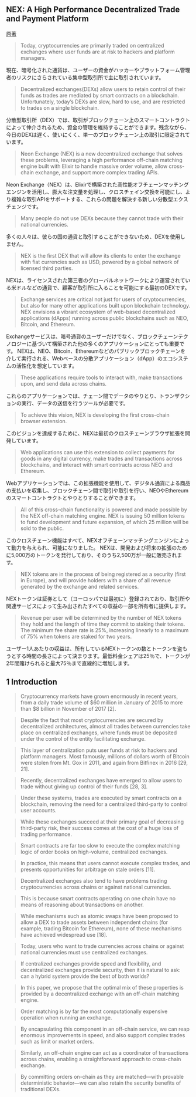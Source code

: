 ## NEX: A High Performance Decentralized Trade and Payment Platform
[原著](https://neonexchange.org/pdfs/whitepaper_v2.pdf)

> Today, cryptocurrencies are primarily traded on centralized exchanges where user funds are at risk to hackers and platform managers.

現在、暗号化された通貨は、ユーザーの資金がハッカーやプラットフォーム管理者のリスクにさらされている集中型取引所で主に取引されています。

> Decentralized exchanges(DEXs) allow users to retain control of their funds as trades are mediated by smart contracts on a blockchain. Unfortunately, today’s DEXs are slow, hard to use, and are restricted to trades on a single blockchain.

分散型取引所（DEX）では、取引がブロックチェーン上のスマートコントラクトによって仲介されるため、資金の管理を維持することができます。残念ながら、今日のDEXは遅く、使いにくく、単一のブロックチェーン上の取引に限定されています。

> Neon Exchange (NEX) is a new decentralized exchange that solves these problems, leveraging a high performance off-chain matching engine built with Elixir to handle massive order volume, allow cross-chain exchange, and support more complex trading APIs.

Neon Exchange（NEX）は、Elixirで構築された高性能オフチェーンマッチングエンジンを活用し、膨大な注文量を処理し、クロスチェイン交換を可能にし、より複雑な取引APIをサポートする、これらの問題を解決する新しい分散型エクスチェンジです。

> Many people do not use DEXs because they cannot trade with their national currencies.

多くの人々は、彼らの国の通貨と取引することができないため、DEXを使用しません。

> NEX is the first DEX that will allow its clients to enter the exchange with fiat currencies such as USD, powered by a global network of licensed third parties.

NEXは、ライセンスされた第三者のグローバルネットワークにより運営されている米ドルなどの通貨で、顧客が取引所に入ることを可能にする最初のDEXです。


 > Exchange services are critical not just for users of cryptocurrencies, but also for many other applications built upon blockchain technology. NEX envisions a vibrant ecosystem of web-based decentralized applications (dApps) running across public blockchains such as NEO, Bitcoin, and Ethereum.


 Exchangeサービスは、暗号通貨のユーザーだけでなく、ブロックチェーンテクノロジーに基づいて構築された他の多くのアプリケーションにとっても重要です。 NEXは、NEO、Bitcoin、Ethereumなどのパブリックブロックチェーンを介して実行される、Webベースの分散アプリケーション（dApp）のエコシステムの活性化を想定しています。

 > These applications require tools to interact with, make transactions upon, and send data across chains.

 これらのアプリケーションでは、チェーン間でデータのやりとり、トランザクションの実行、データの送信を行うツールが必要です。

 > To achieve this vision, NEX is developing the first cross-chain browser extension.

 このビジョンを達成するために、NEXは最初のクロスチェーンブラウザ拡張を開発しています。

 > Web applications can use this extension to collect payments for goods in any digital currency, make trades and transactions across blockchains, and interact with smart contracts across NEO and Ethereum.

 Webアプリケーションでは、この拡張機能を使用して、デジタル通貨による商品の支払いを収集し、ブロックチェーン間で取引や取引を行い、NEOやEthereumのスマートコントラクトとやりとりすることができます。

 > All of this cross-chain functionality is powered and made possible by the NEX off-chain matching engine. NEX is issuing 50 million tokens to fund development and future expansion, of which 25 million will be sold to the public.

 このクロスチェーン機能はすべて、NEXオフチェーンマッチングエンジンによって動力を与えられ、可能になりました。 NEXは、開発および将来の拡張のために5,000万のトークンを発行しており、そのうち2,500万が一般に販売されます。

 > NEX tokens are in the process of being registered as a security (first in Europe), and will provide holders with a share of all revenue generated by the exchange and related services.

 NEXトークンは証券として（ヨーロッパでは最初に）登録されており、取引所や関連サービスによって生み出されたすべての収益の一部を所有者に提供します。

 > Revenue per user will be determined by the number of NEX tokens they hold and the length of time they commit to staking their tokens. The minimum fee share rate is 25%, increasing linearly to a maximum of 75% when tokens are staked for two years.

 ユーザー1人あたりの収益は、所有しているNEXトークンの数とトークンを盗もうとする時間の長さによって決まります。最低料金シェアは25％で、トークンが2年間賭けられると最大75％まで直線的に増加します。

## 1 Introduction
> Cryptocurrency markets have grown enormously in recent years, from a daily trade volume of $60 million in January of 2015 to more than $8 billion in November of 2017 [2].

> Despite the fact that most cryptocurrencies are secured by decentralized architectures, almost all trades between currencies take place on centralized exchanges, where funds must be deposited under the control of the entity facilitating exchange.

> This layer of centralization puts user funds at risk to hackers and platform managers. Most famously, millions of dollars worth of Bitcoin were stolen from Mt. Gox in 2011, and again from Bitfinex in 2016 [29, 21].

> Recently, decentralized exchanges have emerged to allow users to trade without giving up control of their funds [28, 3].

> Under these systems, trades are executed by smart contracts on a blockchain, removing the need for a centralized third-party to control user accounts.

> While these exchanges succeed at their primary goal of decreasing third-party risk, their success comes at the cost of a huge loss of trading performance.

> Smart contracts are far too slow to execute the complex matching logic of order books on high-volume, centralized exchanges.

> In practice, this means that users cannot execute complex trades, and presents opportunities for arbitrage on stale orders [11].

> Decentralized exchanges also tend to have problems trading cryptocurrencies across chains or against national currencies.

> This is because smart contracts operating on one chain have no means of reasoning about transactions on another.

> While mechanisms such as atomic swaps have been proposed to allow a DEX to trade assets between independent chains (for example, trading Bitcoin for Ethereum), none of these mechanisms have achieved widespread use [18].

> Today, users who want to trade currencies across chains or against national currencies must use centralized exchanges.

> If centralized exchanges provide speed and flexibility, and decentralized exchanges provide security, then it is natural to ask: can a hybrid system provide the best of both worlds?

> In this paper, we propose that the optimal mix of these properties is provided by a decentralized exchange with an off-chain matching engine.

> Order matching is by far the most computationally expensive operation when running an exchange.

> By encapsulating this component in an off-chain service, we can reap enormous improvements in speed, and also support complex trades such as limit or market orders.

> Similarly, an off-chain engine can act as a coordinator of transactions across chains, enabling a straightforward approach to cross-chain exchange.

> By committing orders on-chain as they are matched—with provable deterministic behavior—we can also retain the security benefits of traditional DEXs.
